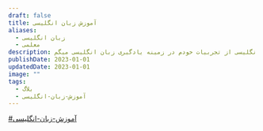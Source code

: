 ```yaml
---
draft: false
title: آموزش زبان انگلیسی
aliases:
  - زبان انگلیسی
  - معلمی
description: به عنوان معلم انگلیسی از تجربیات خودم در زمینه یادگیری زبان انگلیسی میگم.
publishDate: 2023-01-01
updatedDate: 2023-01-01
image: ""
tags:
  - بلاگ
  - آموزش-زبان-انگلیسی
---
```




[#آموزش-زبان-انگلیسی](/tags/آموزش-زبان-انگلیسی)


